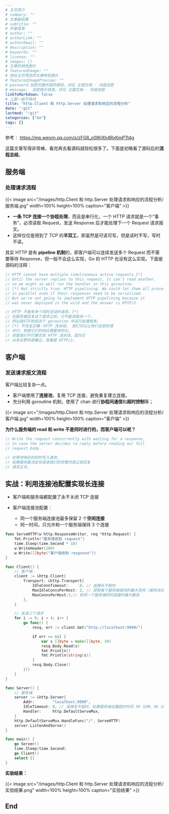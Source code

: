 ```yaml
---
# 主页简介
# summary: ""
# 文章副标题
# subtitle: ""
# 作者信息
# author: ""
# authorLink: ""
# authorEmail: ""
# description: ""
# keywords: ""
# license: ""
# images: []
# 文章的特色图片
# featuredImage: ""
# 用在主页预览的文章特色图片
# featuredImagePreview: ""
# password:加密页面内容的密码，详见 主题文档 - 内容加密
# message:  加密提示信息，详见 主题文档 - 内容加密
linkToMarkdown: false
# 上面一般不用动
title: "http.Client 和 http.Server 处理请求和响应的流程分析"
date: ":git"
lastmod: ":git"
categories: ["Go"]
tags: []
---
```


参考： https://mp.weixin.qq.com/s/zFG6_o0IKjXh4RxKmPTt4g

这篇文章写得非常棒，看完再去看源码就轻松很多了。下面是初略看了源码后的**流程总结**。

## 服务端

### 处理请求流程

{{< image src="/images/http.Client 和 http.Server 处理请求和响应的流程分析/服务端.jpg" width=100% height=100% caption="客户端" >}}

* **一条 TCP 连接一个协程处理**，而且是串行化，一个 HTTP 请求就是一个“事务”，必须读取 Request，发送 Response 后才能处理下一个 Request 请求报文。    
* 这样仅仅是用到了 TCP 的**半双工**，即虽然是可读可写，但是读时不写，写时不读。

其实 HTTP 是有 **pipeline 机制**的，即客户端可以连续发送多个 Request 而不需要等待 Response，但一般不会这么实现，Go 的 HTTP 也没有这么实现。下面是源码的注释：

```go
// HTTP cannot have multiple simultaneous active requests.[*]
// Until the server replies to this request, it can't read another,
// so we might as well run the handler in this goroutine.
// [*] Not strictly true: HTTP pipelining. We could let them all process
// in parallel even if their responses need to be serialized.
// But we're not going to implement HTTP pipelining because it
// was never deployed in the wild and the answer is HTTP/2.

// HTTP 不能有多个同时活动的请求。[*]
// 在服务器回复这个请求之前，它不能读取另一个，
// 所以我们不妨在这个 goroutine 中运行处理程序。
// [*] 不完全正确：HTTP 流水线。 我们可以让他们全部处理
// 并行，即使它们的响应需要序列化。
// 但是我们不打算实现 HTTP 流水线，因为它
// 从未在野外部署过，答案是 HTTP/2。
```

## 客户端

### 发送请求报文流程

客户端比较复杂一点。

* 客户端使用了**连接池**，复用 TCP 连接，避免重复建立连接。  
* 充分利用 goroutine 机制，使用了 chan 进行**协程间通信**和**超时控制**等；

{{< image src="/images/http.Client 和 http.Server 处理请求和响应的流程分析/客户端.jpg" width=100% height=100% caption="客户端" >}}

**为什么服务端的 read 和 write 不是同时进行的，而客户端可以呢？**

```go
// Write the request concurrently with waiting for a response,
// in case the server decides to reply before reading our full
// request body.

// 在等待响应的同时写入请求，
// 如果服务器决定在阅读我们的完整内容之前回复
// 请求正文。
```

## 实战：利用连接池配置实现长连接

* 客户端和服务端都配置了永不关闭 TCP 连接  

* 客户端连接池配置：    
  * 同一个服务端连接池最多保留 2 个**空闲连接**   
  * 同一时间，只允许和一个服务端保持 3 个连接  

```go
func ServeHTTP(w http.ResponseWriter, req *http.Request) {
	fmt.Println("服务端收到 request")
	time.Sleep(time.Second * 10)
	w.WriteHeader(200)
	w.Write([]byte("客户端收到 response"))
}

func Client() {
	// 客户端
	client := &http.Client{
		Transport: &http.Transport{
			IdleConnTimeout:     0, // 连接永不超时
			MaxIdleConnsPerHost: 2, // 控制每个服务端保持的最大空闲（保持活动）连接数
			MaxConnsPerHost:3,// 和同一个服务端同时连接的最大数目
		},
	}

	// 发送三个请求
	for i := 0; i < 4; i++ {
		go func() {
			resq, err := client.Get("http://localhost:9999/")

			if err == nil {
				var s []byte = make([]byte, 30)
				resq.Body.Read(s)
				fmt.Println()
				fmt.Println(string(s))
			}
			resq.Body.Close()
		}()
	}
}

func Server() {
	// 服务端
	server := &http.Server{
		Addr:        "localhost:9999",
		IdleTimeout: 0, // 连接永不超时，如果服务端设置超时时间 30 分钟，30 分钟内没有新的报文，服务端会主动关闭连接。
		Handler:     http.DefaultServeMux,
	}
	http.DefaultServeMux.HandleFunc("/", ServeHTTP)
	server.ListenAndServe()
}

func main() {
	go Server()
	time.Sleep(time.Second)
	go Client()
	select {}
}
```

**实验结果：**

{{< image src="/images/http.Client 和 http.Server 处理请求和响应的流程分析/实验结果.png" width=100% height=100% caption="实验结果" >}}

## End
